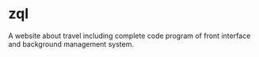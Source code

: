 # zql
A website about travel including complete code program of front interface and background management system.
